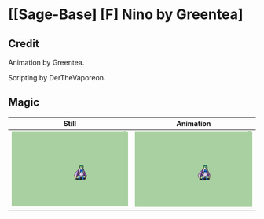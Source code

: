 # [\[Sage-Base\] \[F\] Nino by Greentea]

## Credit

Animation by Greentea.

Scripting by DerTheVaporeon.
	
## Magic

| Still | Animation |
| :---: | :-------: |
| ![Magic still](./Magic_000.png) | ![Magic animation](./Magic.gif) |
